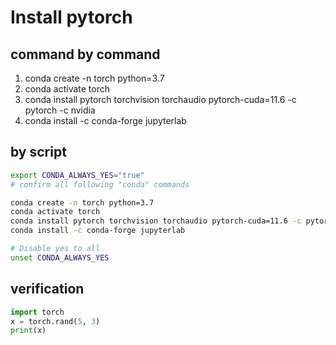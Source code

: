 # Install pytorch

## command by command
  1. conda create -n torch python=3.7 
  2. conda activate torch
  3. conda install pytorch torchvision torchaudio pytorch-cuda=11.6 -c pytorch -c nvidia
  4. conda install -c conda-forge jupyterlab 

## by script
```bash   
export CONDA_ALWAYS_YES="true"
# confirm all following "conda" commands

conda create -n torch python=3.7 
conda activate torch
conda install pytorch torchvision torchaudio pytorch-cuda=11.6 -c pytorch -c nvidia 
conda install -c conda-forge jupyterlab

# Disable yes to all
unset CONDA_ALWAYS_YES  
```

## verification
```python
import torch
x = torch.rand(5, 3)
print(x)
```
  
